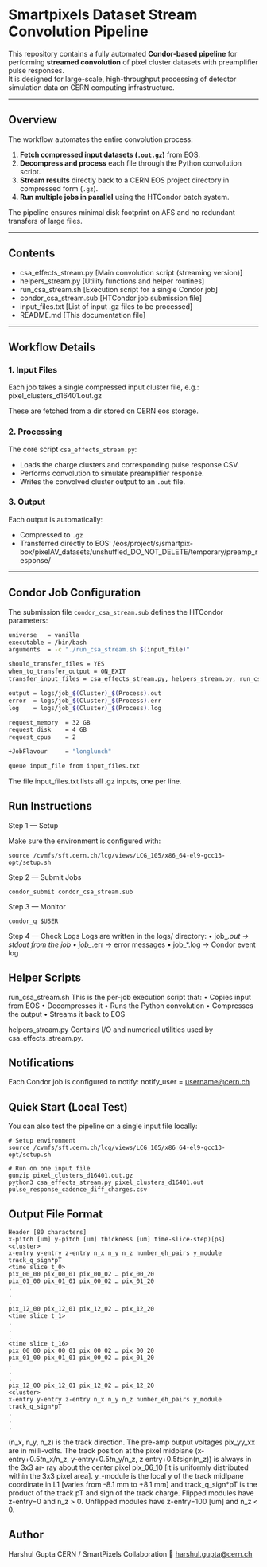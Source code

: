 # Smartpixels Dataset Stream Convolution Pipeline

This repository contains a fully automated **Condor-based pipeline** for performing **streamed convolution** of pixel cluster datasets with preamplifier pulse responses.  
It is designed for large-scale, high-throughput processing of detector simulation data on CERN computing infrastructure.

---

## Overview

The workflow automates the entire convolution process:
1. **Fetch compressed input datasets (`.out.gz`)** from EOS.
2. **Decompress and process** each file through the Python convolution script.
3. **Stream results** directly back to a CERN EOS project directory in compressed form (`.gz`).
4. **Run multiple jobs in parallel** using the HTCondor batch system.

The pipeline ensures minimal disk footprint on AFS and no redundant transfers of large files.

---

## Contents

- csa_effects_stream.py           [Main convolution script (streaming version)]
- helpers_stream.py               [Utility functions and helper routines]
- run_csa_stream.sh               [Execution script for a single Condor job]
- condor_csa_stream.sub           [HTCondor job submission file]
- input_files.txt                 [List of input .gz files to be processed]
- README.md                       [This documentation file]


---

## Workflow Details

### 1. Input Files
Each job takes a single compressed input cluster file, e.g.: pixel_clusters_d16401.out.gz

These are fetched from a dir stored on CERN eos storage.

### 2. Processing
The core script `csa_effects_stream.py`:
- Loads the charge clusters and corresponding pulse response CSV.  
- Performs convolution to simulate preamplifier response.  
- Writes the convolved cluster output to an `.out` file.

### 3. Output
Each output is automatically:
- Compressed to `.gz`
- Transferred directly to EOS: /eos/project/s/smartpix-box/pixelAV_datasets/unshuffled_DO_NOT_DELETE/temporary/preamp_response/

---

## Condor Job Configuration

The submission file `condor_csa_stream.sub` defines the HTCondor parameters:

```bash
universe   = vanilla
executable = /bin/bash
arguments  = -c "./run_csa_stream.sh $(input_file)"

should_transfer_files = YES
when_to_transfer_output = ON_EXIT
transfer_input_files = csa_effects_stream.py, helpers_stream.py, run_csa_stream.sh

output = logs/job_$(Cluster)_$(Process).out
error  = logs/job_$(Cluster)_$(Process).err
log    = logs/job_$(Cluster)_$(Process).log

request_memory  = 32 GB
request_disk    = 4 GB
request_cpus    = 2

+JobFlavour     = "longlunch"

queue input_file from input_files.txt
```
The file input_files.txt lists all .gz inputs, one per line.

## Run Instructions

Step 1 — Setup

Make sure the environment is configured with:

```
source /cvmfs/sft.cern.ch/lcg/views/LCG_105/x86_64-el9-gcc13-opt/setup.sh
```
Step 2 — Submit Jobs

```
condor_submit condor_csa_stream.sub
```
Step 3 — Monitor
```
condor_q $USER
```
Step 4 — Check Logs
Logs are written in the logs/ directory:
	•	job_*.out → stdout from the job
	•	job_*.err → error messages
	•	job_*.log → Condor event log

## Helper Scripts

run_csa_stream.sh
This is the per-job execution script that:
	•	Copies input from EOS
	•	Decompresses it
	•	Runs the Python convolution
	•	Compresses the output
	•	Streams it back to EOS

helpers_stream.py
Contains I/O and numerical utilities used by csa_effects_stream.py.

## Notifications
Each Condor job is configured to notify:
notify_user = username@cern.ch

## Quick Start (Local Test)

You can also test the pipeline on a single input file locally:
```
# Setup environment
source /cvmfs/sft.cern.ch/lcg/views/LCG_105/x86_64-el9-gcc13-opt/setup.sh

# Run on one input file
gunzip pixel_clusters_d16401.out.gz
python3 csa_effects_stream.py pixel_clusters_d16401.out pulse_response_cadence_diff_charges.csv
```

## Output File Format
```
Header [80 characters]
x-pitch [um] y-pitch [um] thickness [um] time-slice-step)[ps]
<cluster>
x-entry y-entry z-entry n_x n_y n_z number_eh_pairs y_module track_q_sign*pT
<time slice t_0>
pix_00_00 pix_00_01 pix_00_02 … pix_00_20
pix_01_00 pix_01_01 pix_00_02 … pix_01_20
.
.
.
pix_12_00 pix_12_01 pix_12_02 … pix_12_20
<time slice t_1>
.
.
.
<time slice t_16>
pix_00_00 pix_00_01 pix_00_02 … pix_00_20
pix_01_00 pix_01_01 pix_00_02 … pix_01_20
.
.
.
pix_12_00 pix_12_01 pix_12_02 … pix_12_20
<cluster>
x-entry y-entry z-entry n_x n_y n_z number_eh_pairs y_module track_q_sign*pT
.
.
.
```
(n_x, n_y, n_z) is the track direction. The pre-amp output voltages pix_yy_xx are in milli-volts. The track position at the pixel midplane (x-entry+0.5*t*n_x/n_z, y-entry+0.5*t*n_y/n_z, z entry+0.5*t*sign(n_z)) is always in the 3x3 ar- ray about the center pixel pix_06_10 [it is uniformly distributed within the 3x3 pixel area]. y_-module is the local y of the track midlpane coordinate in L1 [varies from -8.1 mm to +8.1 mm] and track_q_sign*pT is the product of the track pT and sign of the track charge. Flipped modules have z-entry=0 and n_z > 0. Unflipped modules have z-entry=100 [um] and n_z < 0.

## Author

Harshul Gupta
CERN / SmartPixels Collaboration
📧 harshul.gupta@cern.ch
